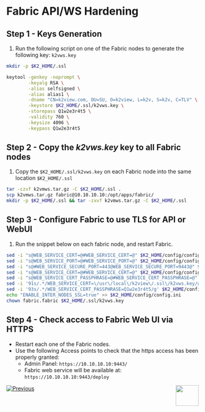# Fabric API/WS Hardening 

## Step 1 - Keys Generation

1. Run the following script on one of the Fabric nodes to generate the following key: ```k2vws.key```

~~~bash
mkdir -p $K2_HOME/.ssl

keytool -genkey -noprompt \
        -keyalg RSA \
        -alias selfsigned \
        -alias alias1 \
        -dname "CN=k2view.com, OU=SU, O=k2view, L=k2v, S=k2v, C=TLV" \
        -keystore $K2_HOME/.ssl/k2vws.key \
        -storepass Q1w2e3r4t5 \
        -validity 760 \
        -keysize 4096 \
        -keypass Q1w2e3r4t5
~~~

## Step 2 - Copy the *k2vws.key* key to all Fabric nodes

1. Copy the `$K2_HOME/.ssl/k2vws.key` on each Fabric node into the same location ```$K2_HOME/.ssl```

``` bash
tar -czvf k2vmws.tar.gz -C $K2_HOME/.ssl .
scp k2vmws.tar.gz fabric@10.10.10.10:/opt/apps/fabric/
mkdir -p $K2_HOME/.ssl && tar -zxvf k2vmws.tar.gz -C $K2_HOME/.ssl
```

## Step 3 - Configure Fabric to use TLS for API or WebUI

1. Run the snippet below on each fabric node, and restart Fabric.


```bash
sed -i "s@WEB_SERVICE_CERT=@#WEB_SERVICE_CERT=@" $K2_HOME/config/config.ini
sed -i "s@WEB_SERVICE_PORT=@#WEB_SERVICE_PORT=@" $K2_HOME/config/config.ini
sed -i "s@#WEB_SERVICE_SECURE_PORT=443@WEB_SERVICE_SECURE_PORT=9443@" $K2_HOME/config/config.ini 
sed -i "s@WEB_SERVICE_CERT=@#WEB_SERVICE_CERT=@" $K2_HOME/config/config.ini 
sed -i "s@WEB_SERVICE_CERT_PASSPHRASE=@#WEB_SERVICE_CERT_PASSPHRASE=@" $K2_HOME/config/config.ini 
sed -i '91s/.*/WEB_SERVICE_CERT=\/usr\/local\/k2view\/.ssl\/k2vws.key/g' $K2_HOME/config/config.ini
sed -i '93s/.*/WEB_SERVICE_CERT_PASSPHRASE=Q1w2e3r4t5/g' $K2_HOME/config/config.ini
echo "ENABLE_INTER_NODES_SSL=true" >> $K2_HOME/config/config.ini 
chown fabric.fabric $K2_HOME/.ssl/k2vws.key
```


## Step 4 - Check access to Fabric Web UI via HTTPS

- Restart each one of the Fabric nodes.
- Use the following Access points to check that the https access has been properly granted: 
  - Admin Panel: ``` https://10.10.10.10:9443/ ```
  - Fabric web service will be available at: ``` https://10.10.10.10:9443/deploy ```

[![Previous](/articles/images/Previous.png)](/articles/99_fabric_infras/devops/02_fabric_environments.md)[<img align="right" width="60" height="54" src="/articles/images/Next.png">](/articles/99_fabric_infras/devops/04_cassandra_hardening.md)

